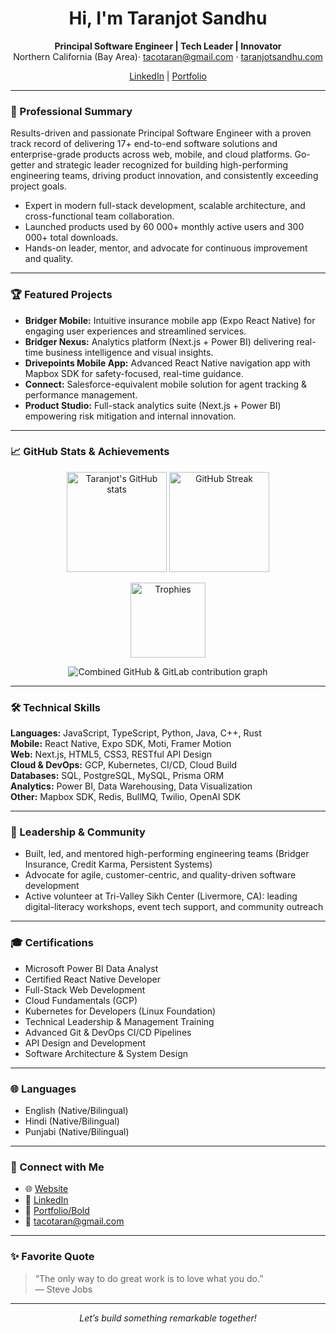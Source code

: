 <!-- Hi, I'm Taranjot Sandhu 👋 -->

<h1 align="center">Hi, I'm Taranjot Sandhu</h1>
<p align="center">
  <b>Principal Software Engineer | Tech Leader | Innovator</b><br>
  Northern California (Bay Area)· <a href="mailto:tacotaran@gmail.com">tacotaran@gmail.com</a> · <a href="https://taranjotsandhu.com/">taranjotsandhu.com</a>
</p>
<p align="center">
  <a href="https://linkedin.com/in/taranjot-sandhu-647876137/">LinkedIn</a> |
  <a href="https://bold.pro/my/taranjot-sandhu/672r">Portfolio</a>
</p>

---

### 🚀 Professional Summary

Results-driven and passionate Principal Software Engineer with a proven track record of delivering 17+ end-to-end software solutions and enterprise-grade products across web, mobile, and cloud platforms. Go-getter and strategic leader recognized for building high-performing engineering teams, driving product innovation, and consistently exceeding project goals.

- Expert in modern full-stack development, scalable architecture, and cross-functional team collaboration.
- Launched products used by 60 000+ monthly active users and 300 000+ total downloads.
- Hands-on leader, mentor, and advocate for continuous improvement and quality.

---

### 🏆 Featured Projects

- **Bridger Mobile:** Intuitive insurance mobile app (Expo React Native) for engaging user experiences and streamlined services.
- **Bridger Nexus:** Analytics platform (Next.js + Power BI) delivering real-time business intelligence and visual insights.
- **Drivepoints Mobile App:** Advanced React Native navigation app with Mapbox SDK for safety-focused, real-time guidance.
- **Connect:** Salesforce-equivalent mobile solution for agent tracking & performance management.
- **Product Studio:** Full-stack analytics suite (Next.js + Power BI) empowering risk mitigation and internal innovation.

---

### 📈 GitHub Stats & Achievements

<p align="center">
  <img src="https://github-readme-stats.vercel.app/api?username=taran27&show_icons=true&theme=radical" alt="Taranjot's GitHub stats" height="160">
  <img src="https://github-readme-streak-stats.herokuapp.com/?user=taran27&theme=radical" alt="GitHub Streak" height="160">
</p>
<p align="center">
  <img src="https://github-profile-trophy.vercel.app/?username=taran27&theme=radical&margin-w=10&margin-h=10" alt="Trophies" height="120">
</p>
<p align="center">
  <img
    src="http://www.allgitcontributiongraph.com/justgraphit.svg?gitlab=Taran98&github=taran27"
    alt="Combined GitHub & GitLab contribution graph"
  >
</p>

---

### 🛠️ Technical Skills

**Languages:** JavaScript, TypeScript, Python, Java, C++, Rust  
**Mobile:** React Native, Expo SDK, Moti, Framer Motion  
**Web:** Next.js, HTML5, CSS3, RESTful API Design  
**Cloud & DevOps:** GCP, Kubernetes, CI/CD, Cloud Build  
**Databases:** SQL, PostgreSQL, MySQL, Prisma ORM  
**Analytics:** Power BI, Data Warehousing, Data Visualization  
**Other:** Mapbox SDK, Redis, BullMQ, Twilio, OpenAI SDK

---

### 👔 Leadership & Community

- Built, led, and mentored high-performing engineering teams (Bridger Insurance, Credit Karma, Persistent Systems)  
- Advocate for agile, customer-centric, and quality-driven software development  
- Active volunteer at Tri-Valley Sikh Center (Livermore, CA): leading digital-literacy workshops, event tech support, and community outreach

---

### 🎓 Certifications

- Microsoft Power BI Data Analyst
- Certified React Native Developer
- Full-Stack Web Development
- Cloud Fundamentals (GCP)
- Kubernetes for Developers (Linux Foundation)
- Technical Leadership & Management Training
- Advanced Git & DevOps CI/CD Pipelines
- API Design and Development
- Software Architecture & System Design

---

### 🌐 Languages

- English (Native/Bilingual)  
- Hindi (Native/Bilingual)  
- Punjabi (Native/Bilingual)

---

### 💬 Connect with Me

- 🌐 [Website](https://taranjotsandhu.com/)  
- 💼 [LinkedIn](https://linkedin.com/in/taranjot-sandhu-647876137/)  
- 📄 [Portfolio/Bold](https://bold.pro/my/taranjot-sandhu/672r)  
- 📧 tacotaran@gmail.com

---

### ✨ Favorite Quote

> “The only way to do great work is to love what you do.”  
> — Steve Jobs

---

<p align="center">
  <em>Let’s build something remarkable together!</em>
</p>
